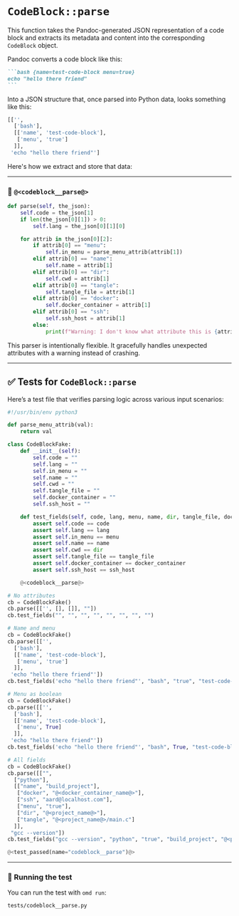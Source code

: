 # `CodeBlock::parse`

This function takes the Pandoc-generated JSON representation of a code block and extracts its metadata and content into the corresponding `CodeBlock` object.

Pandoc converts a code block like this:

````markdown
```bash {name=test-code-block menu=true}
echo "hello there friend"
```
````

Into a JSON structure that, once parsed into Python data, looks something like this:

```python
[['',
  ['bash'],
  [['name', 'test-code-block'],
   ['menu', 'true']
  ]],
 'echo "hello there friend"']
```

Here's how we extract and store that data:

---

### 🔗 `@<codeblock__parse@>`

```python {name=codeblock__parse}
def parse(self, the_json):
    self.code = the_json[1]
    if len(the_json[0][1]) > 0:
        self.lang = the_json[0][1][0]

    for attrib in the_json[0][2]:
        if attrib[0] == "menu":
            self.in_menu = parse_menu_attrib(attrib[1])
        elif attrib[0] == "name":
            self.name = attrib[1]
        elif attrib[0] == "dir":
            self.cwd = attrib[1]
        elif attrib[0] == "tangle":
            self.tangle_file = attrib[1]
        elif attrib[0] == "docker":
            self.docker_container = attrib[1]
        elif attrib[0] == "ssh":
            self.ssh_host = attrib[1]
        else:
            print(f"Warning: I don't know what attribute this is {attrib[0]}")
```

This parser is intentionally flexible. It gracefully handles unexpected attributes with a warning instead of crashing.

---

## ✅ Tests for `CodeBlock::parse`

Here’s a test file that verifies parsing logic across various input scenarios:

```python {name=codeblock__parse_tests_file tangle=tests/codeblock__parse.py}
#!/usr/bin/env python3

def parse_menu_attrib(val):
    return val

class CodeBlockFake:
    def __init__(self):
        self.code = ""
        self.lang = ""
        self.in_menu = ""
        self.name = ""
        self.cwd = ""
        self.tangle_file = ""
        self.docker_container = ""
        self.ssh_host = ""

    def test_fields(self, code, lang, menu, name, dir, tangle_file, docker_container, ssh_host):
        assert self.code == code
        assert self.lang == lang
        assert self.in_menu == menu
        assert self.name == name
        assert self.cwd == dir
        assert self.tangle_file == tangle_file
        assert self.docker_container == docker_container
        assert self.ssh_host == ssh_host

    @<codeblock__parse@>

# No attributes
cb = CodeBlockFake()
cb.parse([['', [], []], ""])
cb.test_fields("", "", "", "", "", "", "", "")

# Name and menu
cb = CodeBlockFake()
cb.parse([['',
  ['bash'],
  [['name', 'test-code-block'],
   ['menu', 'true']
  ]],
 'echo "hello there friend"'])
cb.test_fields('echo "hello there friend"', "bash", "true", "test-code-block", "", "", "", "")

# Menu as boolean
cb = CodeBlockFake()
cb.parse([['',
  ['bash'],
  [['name', 'test-code-block'],
   ['menu', True]
  ]],
 'echo "hello there friend"'])
cb.test_fields('echo "hello there friend"', "bash", True, "test-code-block", "", "", "", "")

# All fields
cb = CodeBlockFake()
cb.parse([["",
  ["python"],
  [["name", "build_project"],
   ["docker", "@<docker_container_name@>"],
   ["ssh", "aard@localhost.com"],
   ["menu", "true"],
   ["dir", "@<project_name@>"],
   ["tangle", "@<project_name@>/main.c"]
  ]],
 "gcc --version"])
cb.test_fields("gcc --version", "python", "true", "build_project", "@<project_name@>", "@<project_name@>/main.c", "@<docker_container_name@>", "aard@localhost.com")

@<test_passed(name="codeblock__parse")@>
```

---

### 🧪 Running the test

You can run the test with `omd run`:

```bash {name=codeblock__parse_tests menu=true}
tests/codeblock__parse.py
```
